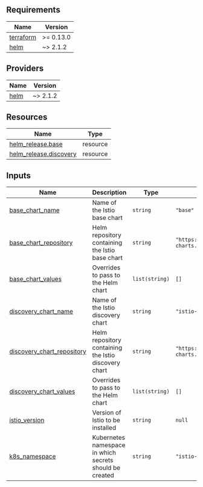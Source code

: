 <!-- BEGIN_TF_DOCS -->
## Requirements

| Name | Version |
|------|---------|
| <a name="requirement_terraform"></a> [terraform](#requirement\_terraform) | >= 0.13.0 |
| <a name="requirement_helm"></a> [helm](#requirement\_helm) | ~> 2.1.2 |

## Providers

| Name | Version |
|------|---------|
| <a name="provider_helm"></a> [helm](#provider\_helm) | ~> 2.1.2 |

## Resources

| Name | Type |
|------|------|
| [helm_release.base](https://registry.terraform.io/providers/hashicorp/helm/latest/docs/resources/release) | resource |
| [helm_release.discovery](https://registry.terraform.io/providers/hashicorp/helm/latest/docs/resources/release) | resource |

## Inputs

| Name | Description | Type | Default | Required |
|------|-------------|------|---------|:--------:|
| <a name="input_base_chart_name"></a> [base\_chart\_name](#input\_base\_chart\_name) | Name of the Istio base chart | `string` | `"base"` | no |
| <a name="input_base_chart_repository"></a> [base\_chart\_repository](#input\_base\_chart\_repository) | Helm repository containing the Istio base chart | `string` | `"https://flightdeck-charts.s3.amazonaws.com/istio"` | no |
| <a name="input_base_chart_values"></a> [base\_chart\_values](#input\_base\_chart\_values) | Overrides to pass to the Helm chart | `list(string)` | `[]` | no |
| <a name="input_discovery_chart_name"></a> [discovery\_chart\_name](#input\_discovery\_chart\_name) | Name of the Istio discovery chart | `string` | `"istio-discovery"` | no |
| <a name="input_discovery_chart_repository"></a> [discovery\_chart\_repository](#input\_discovery\_chart\_repository) | Helm repository containing the Istio discovery chart | `string` | `"https://flightdeck-charts.s3.amazonaws.com/istio"` | no |
| <a name="input_discovery_chart_values"></a> [discovery\_chart\_values](#input\_discovery\_chart\_values) | Overrides to pass to the Helm chart | `list(string)` | `[]` | no |
| <a name="input_istio_version"></a> [istio\_version](#input\_istio\_version) | Version of Istio to be installed | `string` | `null` | no |
| <a name="input_k8s_namespace"></a> [k8s\_namespace](#input\_k8s\_namespace) | Kubernetes namespace in which secrets should be created | `string` | `"istio-system"` | no |
<!-- END_TF_DOCS -->